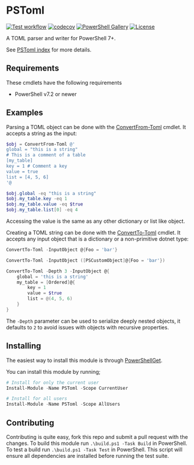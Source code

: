 # PSToml

[![Test workflow](https://github.com/jborean93/PSToml/workflows/Test%20PSToml/badge.svg)](https://github.com/jborean93/PSToml/actions/workflows/ci.yml)
[![codecov](https://codecov.io/gh/jborean93/PSToml/branch/main/graph/badge.svg?token=b51IOhpLfQ)](https://codecov.io/gh/jborean93/PSToml)
[![PowerShell Gallery](https://img.shields.io/powershellgallery/dt/PSToml.svg)](https://www.powershellgallery.com/packages/PSToml)
[![License](https://img.shields.io/badge/license-MIT-blue.svg)](https://github.com/jborean93/PSToml/blob/main/LICENSE)

A TOML parser and writer for PowerShell 7+.

See [PSToml index](docs/en-US/PSToml.md) for more details.

## Requirements

These cmdlets have the following requirements

* PowerShell v7.2 or newer

## Examples

Parsing a TOML object can be done with the [ConvertFrom-Toml](./docs/en-US/ConvertFrom-Toml.md) cmdlet.
It accepts a string as the input:

```powershell
$obj = ConvertFrom-Toml @'
global = "this is a string"
# This is a comment of a table
[my_table]
key = 1 # Comment a key
value = true
list = [4, 5, 6]
'@

$obj.global -eq "this is a string"
$obj.my_table.key -eq 1
$obj.my_table.value -eq $true
$obj.my_table.list[0] -eq 4
```

Accessing the value is the same as any other dictionary or list like object.

Creating a TOML string can be done with the [ConvertTo-Toml](./docs/en-US/ConvertTo-Toml.md) cmdlet.
It accepts any input object that is a dictionary or a non-primitive dotnet type:

```powershell
ConvertTo-Toml -InputObject @{Foo = 'bar'}

ConvertTo-Toml -InputObject ([PSCustomObject]@{Foo = 'bar'})

ConvertTo-Toml -Depth 3 -InputObject @{
    global = 'this is a string'
    my_table = [Ordered]@{
        key = 1
        value = $true
        list = @(4, 5, 6)
    }
}
```

The `-Depth` parameter can be used to serialize deeply nested objects, it defaults to `2` to avoid issues with objects with recursive properties.

## Installing

The easiest way to install this module is through [PowerShellGet](https://docs.microsoft.com/en-us/powershell/gallery/overview).

You can install this module by running;

```powershell
# Install for only the current user
Install-Module -Name PSToml -Scope CurrentUser

# Install for all users
Install-Module -Name PSToml -Scope AllUsers
```

## Contributing

Contributing is quite easy, fork this repo and submit a pull request with the changes.
To build this module run `.\build.ps1 -Task Build` in PowerShell.
To test a build run `.\build.ps1 -Task Test` in PowerShell.
This script will ensure all dependencies are installed before running the test suite.
